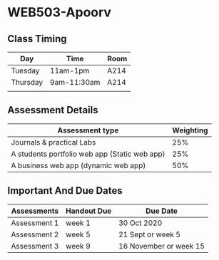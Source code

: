 # WEB503-Apoorv

## Class Timing 

| Day      | Time        | Room |
| -------- | ----------- | ---- |
| Tuesday  | 11am-1pm    | A214 |
| Thursday | 9am-11:30am | A214 |
|          |             |      |

## Assessment Details 

| Assessment type                               | Weighting |
| --------------------------------------------- | --------- |
| Journals & practical Labs                     | 25%       |
| A students portfolio web app (Static web app) | 25%       |
| A business web app  (dynamic web app)         | 50%       |

## Important And Due Dates

| Assessments   | Handout Due | Due Date               |
| ------------- | ----------- | ---------------------- |
| Assessment  1 | week 1      | 30 Oct 2020            |
| Assessment 2  | week 5      | 21 Sept or week 5      |
| Assessment 3  | week 9      | 16 November or week 15 |

